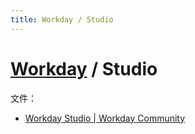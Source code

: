 ```yaml
---
title: Workday / Studio
---
```

# [Workday](workday.md) / Studio

文件：

  - [Workday Studio | Workday Community](https://community.workday.com/studio)
